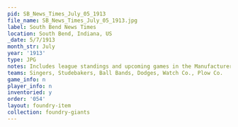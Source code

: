 ```yaml
---
pid: SB_News_Times_July_05_1913
file_name: SB_News_Times_July_05_1913.jpg
label: South Bend News Times
location: South Bend, Indiana, US
_date: 5/7/1913
month_str: July
year: '1913'
type: JPG
notes: Includes league standings and upcoming games in the Manufacturer's League
teams: Singers, Studebakers, Ball Bands, Dodges, Watch Co., Plow Co.
game_info: n
player_info: n
inventoried: y
order: '054'
layout: foundry-item
collection: foundry-giants
---
```

